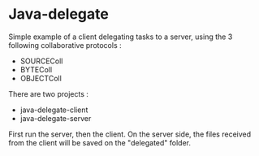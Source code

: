 # Java-delegate

Simple example of a client delegating tasks to a server, using the 3 following collaborative protocols :
* SOURCEColl
* BYTEColl
* OBJECTColl

There are two projects :
* java-delegate-client
* java-delegate-server

First run the server, then the client. On the server side, the files received from the client will be saved on the "delegated" folder.
